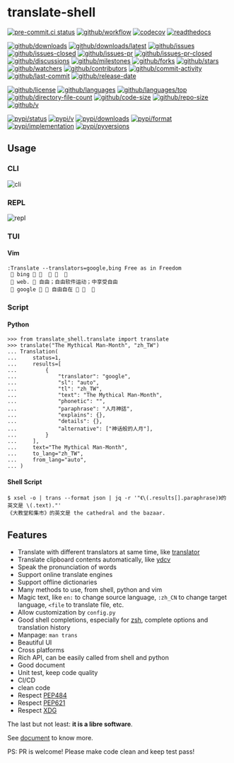 # translate-shell

[![pre-commit.ci status](https://results.pre-commit.ci/badge/github/Freed-Wu/translate-shell/main.svg)](https://results.pre-commit.ci/latest/github/Freed-Wu/translate-shell/main)
[![github/workflow](https://github.com/Freed-Wu/translate-shell/actions/workflows/main.yml/badge.svg)](https://github.com/Freed-Wu/translate-shell/actions)
[![codecov](https://codecov.io/gh/Freed-Wu/translate-shell/branch/main/graph/badge.svg)](https://codecov.io/gh/Freed-Wu/translate-shell)
[![readthedocs](https://shields.io/readthedocs/translate-shell)](https://translate-shell.readthedocs.io)

[![github/downloads](https://shields.io/github/downloads/Freed-Wu/translate-shell/total)](https://github.com/Freed-Wu/translate-shell/releases)
[![github/downloads/latest](https://shields.io/github/downloads/Freed-Wu/translate-shell/latest/total)](https://github.com/Freed-Wu/translate-shell/releases/latest)
[![github/issues](https://shields.io/github/issues/Freed-Wu/translate-shell)](https://github.com/Freed-Wu/translate-shell/issues)
[![github/issues-closed](https://shields.io/github/issues-closed/Freed-Wu/translate-shell)](https://github.com/Freed-Wu/translate-shell/issues?q=is%3Aissue+is%3Aclosed)
[![github/issues-pr](https://shields.io/github/issues-pr/Freed-Wu/translate-shell)](https://github.com/Freed-Wu/translate-shell/pulls)
[![github/issues-pr-closed](https://shields.io/github/issues-pr-closed/Freed-Wu/translate-shell)](https://github.com/Freed-Wu/translate-shell/pulls?q=is%3Apr+is%3Aclosed)
[![github/discussions](https://shields.io/github/discussions/Freed-Wu/translate-shell)](https://github.com/Freed-Wu/translate-shell/discussions)
[![github/milestones](https://shields.io/github/milestones/all/Freed-Wu/translate-shell)](https://github.com/Freed-Wu/translate-shell/milestones)
[![github/forks](https://shields.io/github/forks/Freed-Wu/translate-shell)](https://github.com/Freed-Wu/translate-shell/network/members)
[![github/stars](https://shields.io/github/stars/Freed-Wu/translate-shell)](https://github.com/Freed-Wu/translate-shell/stargazers)
[![github/watchers](https://shields.io/github/watchers/Freed-Wu/translate-shell)](https://github.com/Freed-Wu/translate-shell/watchers)
[![github/contributors](https://shields.io/github/contributors/Freed-Wu/translate-shell)](https://github.com/Freed-Wu/translate-shell/graphs/contributors)
[![github/commit-activity](https://shields.io/github/commit-activity/w/Freed-Wu/translate-shell)](https://github.com/Freed-Wu/translate-shell/graphs/commit-activity)
[![github/last-commit](https://shields.io/github/last-commit/Freed-Wu/translate-shell)](https://github.com/Freed-Wu/translate-shell/commits)
[![github/release-date](https://shields.io/github/release-date/Freed-Wu/translate-shell)](https://github.com/Freed-Wu/translate-shell/releases/latest)

[![github/license](https://shields.io/github/license/Freed-Wu/translate-shell)](https://github.com/Freed-Wu/translate-shell/blob/main/LICENSE)
[![github/languages](https://shields.io/github/languages/count/Freed-Wu/translate-shell)](https://github.com/Freed-Wu/translate-shell)
[![github/languages/top](https://shields.io/github/languages/top/Freed-Wu/translate-shell)](https://github.com/Freed-Wu/translate-shell)
[![github/directory-file-count](https://shields.io/github/directory-file-count/Freed-Wu/translate-shell)](https://github.com/Freed-Wu/translate-shell)
[![github/code-size](https://shields.io/github/languages/code-size/Freed-Wu/translate-shell)](https://github.com/Freed-Wu/translate-shell)
[![github/repo-size](https://shields.io/github/repo-size/Freed-Wu/translate-shell)](https://github.com/Freed-Wu/translate-shell)
[![github/v](https://shields.io/github/v/release/Freed-Wu/translate-shell)](https://github.com/Freed-Wu/translate-shell)

[![pypi/status](https://shields.io/pypi/status/translate-shell)](https://pypi.org/project/translate-shell/#description)
[![pypi/v](https://shields.io/pypi/v/translate-shell)](https://pypi.org/project/translate-shell/#history)
[![pypi/downloads](https://shields.io/pypi/dd/translate-shell)](https://pypi.org/project/translate-shell/#files)
[![pypi/format](https://shields.io/pypi/format/translate-shell)](https://pypi.org/project/translate-shell/#files)
[![pypi/implementation](https://shields.io/pypi/implementation/translate-shell)](https://pypi.org/project/translate-shell/#files)
[![pypi/pyversions](https://shields.io/pypi/pyversions/translate-shell)](https://pypi.org/project/translate-shell/#files)

## Usage

### CLI

![cli](https://user-images.githubusercontent.com/32936898/205370079-ff23f7b0-a435-4e95-916a-11ac656d3f15.png)

### REPL

![repl](https://user-images.githubusercontent.com/32936898/205373785-82807c42-89f7-4699-92db-f25e7a285a4d.png)

### TUI

#### Vim

```vim
:Translate --translators=google,bing Free as in Freedom
  bing       
  web.  自由；自由软件运动；中享受自由
  google   自由自在    
```

### Script

#### Python

```pycon
>>> from translate_shell.translate import translate
>>> translate("The Mythical Man-Month", "zh_TW")
... Translation(
...     status=1,
...     results=[
...         {
...             "translator": "google",
...             "sl": "auto",
...             "tl": "zh_TW",
...             "text": "The Mythical Man-Month",
...             "phonetic": "",
...             "paraphrase": "人月神話",
...             "explains": {},
...             "details": {},
...             "alternative": ["神话般的人月"],
...         }
...     ],
...     text="The Mythical Man-Month",
...     to_lang="zh_TW",
...     from_lang="auto",
... )
```

#### Shell Script

```console
$ xsel -o | trans --format json | jq -r '"《\(.results[].paraphrase)》的英文是 \(.text)."'
《大教堂和集市》的英文是 the cathedral and the bazaar.
```

## Features

- Translate with different translators at same time, like [translator](https://github.com/skywind3000/translator)
- Translate clipboard contents automatically, like [ydcv](https://github.com/felixonmars/ydcv)
- Speak the pronunciation of words
- Support online translate engines
- Support offline dictionaries
- Many methods to use, from shell, python and vim
- Magic text, like `en:` to change source language, `:zh_CN` to change target
  language, `<file` to translate file, etc.
- Allow customization by `config.py`
- Good shell completions, especially for [zsh](https://github.com/zsh-users/zsh),
  complete options and translation history
- Manpage: `man trans`
- Beautiful UI
- Cross platforms
- Rich API, can be easily called from shell and python
- Good document
- Unit test, keep code quality
- CI/CD
- clean code
- Respect [PEP484](https://peps.python.org/pep-0484/)
- Respect [PEP621](https://peps.python.org/pep-0621/)
- Respect [XDG](https://specifications.freedesktop.org/basedir-spec/basedir-spec-latest.html)

The last but not least: **it is a libre software**.

See [document](https://translate-shell.readthedocs.io) to know more.

PS: PR is welcome! Please make code clean and keep test pass!

<!-- ex: nowrap
-->
